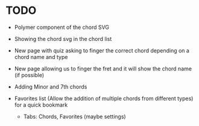 TODO
====

- Polymer component of the chord SVG

- Showing the chord svg in the chord list

- New page with quiz asking to finger the correct chord depending on a chord name and type

- New page allowing us to finger the fret and it will show the chord name (if possible)

- Adding Minor and 7th chords

- Favorites list (Allow the addition of multiple chords from different types) for a quick bookmark
  - Tabs: Chords, Favorites (maybe settings)
